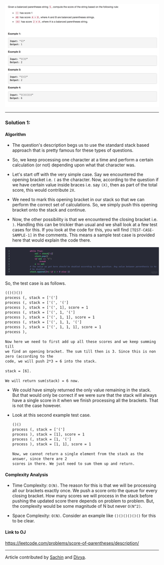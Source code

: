 <p align="center">
<img src="../../Images/score-of-paren.png" width="600">
</p>

---
### Solution 1:

#### Algorithm

* The question's description begs us to use the standard stack based approach
that is pretty famous for these types of questions.

* So, we keep processing one character at a time and perform a
certain calculation (or not)  depending upon what that character was.

* Let's start off with the very simple case. Say we encountered the opening bracket i.e. `(` as the
character. Now, according to the question if we have certain value inside braces i.e. say `(X)`, then
as part of the total score, this would contribute `2X`.

* We need to mark this opening bracket in our stack so that we can perform the correct set of calculations. So,
we simply push this opening bracket onto the stack and continue.

* Now, the other possibility is that we encountered the closing bracket i.e. `)`.
Handling this can be trickier than usual and we shall look at a few test cases for this.
If you look at the code for this, you will find `[TEST-CASE-SAMPLE-1]` in the comments. This means
a sample test case is provided here that would explain the code there.

<p align="center">
<img src="../../Images/score-paren-diag1.png" width="600">
</p>

  So, the test case is as follows.

  ```
  (()()())
  process (, stack = ['(']
  process (, stack = ['(', '(']
  process ), stack = ['(', 1], score = 1
  process (, stack = ['(', 1, '(']
  process ), stack = ['(', 1, 1], score = 1
  process (, stack = ['(', 1, 1, '(']
  process ), stack = ['(', 1, 1, 1], score = 1
  process ),

  Now here we need to first add up all these scores and we keep summing till
  we find an opening bracket. The sum till then is 3. Since this is non zero (according to the
  code, we will push 2*3 = 6 into the stack.

  stack = [6].

  We will return sum(stack) = 6 now.
  ```

* We could have simply returned the only value remaining in the stack. But that would only be
correct if we were sure that the stack will always have a single score in it when we finish
processing all the brackets. That is not the case however.

* Look at this second example test case.

  ```
  ()()
  process (, stack = ['(']
  process ), stack = [1], score = 1
  process (, stack = [1, '(']
  process ), stack = [1, 1], score = 1

  Now, we cannot return a single element from the stack as the answer, since there are 2
  scores in there. We just need to sum them up and return.
  ```

#### Complexity Analysis

* Time Complexity: `O(N)`. The reason for this is that we will be processing all our brackets exactly once.
We push a score onto the queue for every closing bracket. How many scores we will
process in the stack before pushing the updated score there depends on problem to problem.
But, the complexity would be some magnitude of N but never `O(N^2)`.

* Space Complexity: `O(N)`. Consider an example like `()()()()()()` for this to be clear.

#### Link to OJ

https://leetcode.com/problems/score-of-parentheses/description/

---
Article contributed by [Sachin](https://github.com/edorado93) and [Divya](https://github.com/DivyaGodayal).
